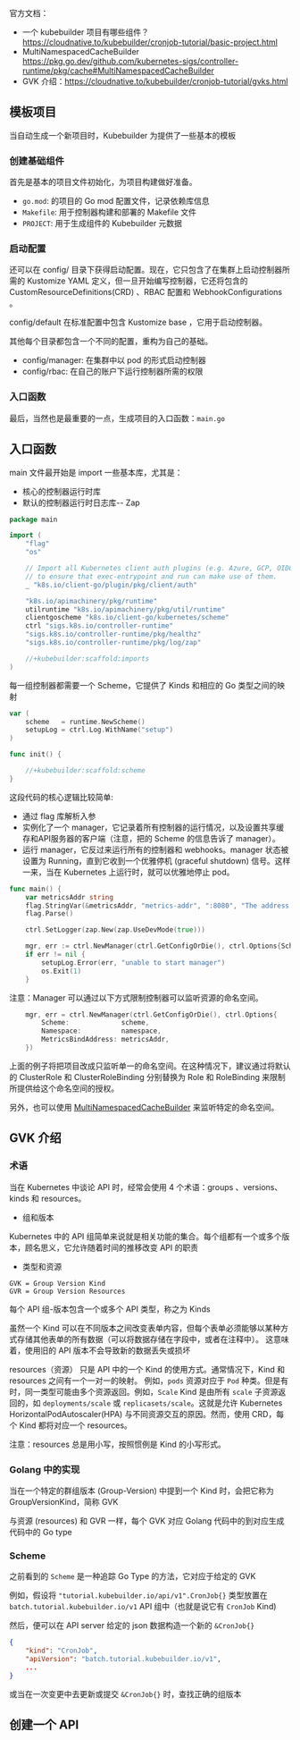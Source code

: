 官方文档：

- 一个 kubebuilder 项目有哪些组件？<https://cloudnative.to/kubebuilder/cronjob-tutorial/basic-project.html>
- MultiNamespacedCacheBuilder https://pkg.go.dev/github.com/kubernetes-sigs/controller-runtime/pkg/cache#MultiNamespacedCacheBuilder
- GVK 介绍：<https://cloudnative.to/kubebuilder/cronjob-tutorial/gvks.html>

## 模板项目

当自动生成一个新项目时，Kubebuilder 为提供了一些基本的模板

### 创建基础组件

首先是基本的项目文件初始化，为项目构建做好准备。

- `go.mod`: 的项目的 Go mod 配置文件，记录依赖库信息
- `Makefile`: 用于控制器构建和部署的 Makefile 文件
- `PROJECT`: 用于生成组件的 Kubebuilder 元数据

### 启动配置

还可以在 config/ 目录下获得启动配置。现在，它只包含了在集群上启动控制器所需的 Kustomize YAML 定义，但一旦开始编写控制器，它还将包含的 CustomResourceDefinitions(CRD) 、RBAC 配置和 WebhookConfigurations 。

config/default 在标准配置中包含 Kustomize base ，它用于启动控制器。

其他每个目录都包含一个不同的配置，重构为自己的基础。

- config/manager: 在集群中以 pod 的形式启动控制器
- config/rbac: 在自己的账户下运行控制器所需的权限

### 入口函数

最后，当然也是最重要的一点，生成项目的入口函数：`main.go`

## 入口函数

main 文件最开始是 import 一些基本库，尤其是：

- 核心的控制器运行时库
- 默认的控制器运行时日志库-- Zap

```go
package main

import (
	"flag"
	"os"

	// Import all Kubernetes client auth plugins (e.g. Azure, GCP, OIDC, etc.)
	// to ensure that exec-entrypoint and run can make use of them.
	_ "k8s.io/client-go/plugin/pkg/client/auth"

	"k8s.io/apimachinery/pkg/runtime"
	utilruntime "k8s.io/apimachinery/pkg/util/runtime"
	clientgoscheme "k8s.io/client-go/kubernetes/scheme"
	ctrl "sigs.k8s.io/controller-runtime"
	"sigs.k8s.io/controller-runtime/pkg/healthz"
	"sigs.k8s.io/controller-runtime/pkg/log/zap"

	//+kubebuilder:scaffold:imports
)
```

每一组控制器都需要一个 Scheme，它提供了 Kinds 和相应的 Go 类型之间的映射

```go
var (
	scheme   = runtime.NewScheme()
	setupLog = ctrl.Log.WithName("setup")
)

func init() {

	//+kubebuilder:scaffold:scheme
}
```



这段代码的核心逻辑比较简单:

- 通过 flag 库解析入参
- 实例化了一个 manager，它记录着所有控制器的运行情况，以及设置共享缓存和API服务器的客户端（注意，把的 Scheme 的信息告诉了 manager）。
- 运行 manager，它反过来运行所有的控制器和 webhooks。manager 状态被设置为 Running，直到它收到一个优雅停机 (graceful shutdown) 信号。这样一来，当在 Kubernetes 上运行时，就可以优雅地停止 pod。

```go
func main() {
    var metricsAddr string
    flag.StringVar(&metricsAddr, "metrics-addr", ":8080", "The address the metric endpoint binds to.")
    flag.Parse()

    ctrl.SetLogger(zap.New(zap.UseDevMode(true)))

    mgr, err := ctrl.NewManager(ctrl.GetConfigOrDie(), ctrl.Options{Scheme: scheme, MetricsBindAddress: metricsAddr})
    if err != nil {
        setupLog.Error(err, "unable to start manager")
        os.Exit(1)
    }

```

注意：Manager 可以通过以下方式限制控制器可以监听资源的命名空间。

```go
    mgr, err = ctrl.NewManager(ctrl.GetConfigOrDie(), ctrl.Options{
        Scheme:             scheme,
        Namespace:          namespace,
        MetricsBindAddress: metricsAddr,
    })
```

上面的例子将把项目改成只监听单一的命名空间。在这种情况下，建议通过将默认的 ClusterRole 和 ClusterRoleBinding 分别替换为 Role 和 RoleBinding 来限制所提供给这个命名空间的授权。

另外，也可以使用 [MultiNamespacedCacheBuilder](https://pkg.go.dev/github.com/kubernetes-sigs/controller-runtime/pkg/cache#MultiNamespacedCacheBuilder) 来监听特定的命名空间。

## GVK 介绍

### 术语

当在 Kubernetes 中谈论 API 时，经常会使用 4 个术语：groups 、versions、kinds 和 resources。

- 组和版本

Kubernetes 中的 API 组简单来说就是相关功能的集合。每个组都有一个或多个版本，顾名思义，它允许随着时间的推移改变 API 的职责

- 类型和资源

```plain
GVK = Group Version Kind
GVR = Group Version Resources
```

每个 API 组-版本包含一个或多个 API 类型，称之为 Kinds

虽然一个 Kind 可以在不同版本之间改变表单内容，但每个表单必须能够以某种方式存储其他表单的所有数据（可以将数据存储在字段中，或者在注释中）。 这意味着，使用旧的 API 版本不会导致新的数据丢失或损坏

resources（资源） 只是 API 中的一个 Kind 的使用方式。通常情况下，Kind 和 resources 之间有一个一对一的映射。 例如，`pods` 资源对应于 `Pod` 种类。但是有时，同一类型可能由多个资源返回。例如，`Scale` Kind 是由所有 `scale` 子资源返回的，如 `deployments/scale` 或 `replicasets/scale`。这就是允许 Kubernetes HorizontalPodAutoscaler(HPA) 与不同资源交互的原因。然而，使用 CRD，每个 Kind 都将对应一个 resources。

注意：resources 总是用小写，按照惯例是 Kind 的小写形式。

### Golang 中的实现

当在一个特定的群组版本 (Group-Version) 中提到一个 Kind 时，会把它称为 GroupVersionKind，简称 GVK

与资源 (resources) 和 GVR 一样，每个 GVK 对应 Golang 代码中的到对应生成代码中的 Go type

### Scheme

之前看到的 `Scheme` 是一种追踪 Go Type 的方法，它对应于给定的 GVK

例如，假设将 `"tutorial.kubebuilder.io/api/v1".CronJob{}` 类型放置在 `batch.tutorial.kubebuilder.io/v1` API 组中（也就是说它有 `CronJob` Kind)

然后，便可以在 API server 给定的 json 数据构造一个新的 `&CronJob{}`

```json
{
    "kind": "CronJob",
    "apiVersion": "batch.tutorial.kubebuilder.io/v1",
    ...
}
```

或当在一次变更中去更新或提交 `&CronJob{}` 时，查找正确的组版本

## 创建一个 API